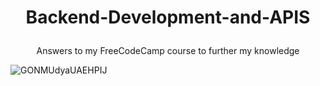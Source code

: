 # <p align="center"> Backend-Development-and-APIS </p>
<p align="center"> Answers to my FreeCodeCamp course to further my knowledge </p>

![GONMUdyaUAEHPIJ](https://github.com/Anoonaa/Backend-Development-and-APIS/assets/122968120/be784625-bc34-48e8-8492-6609fd91c58b)

